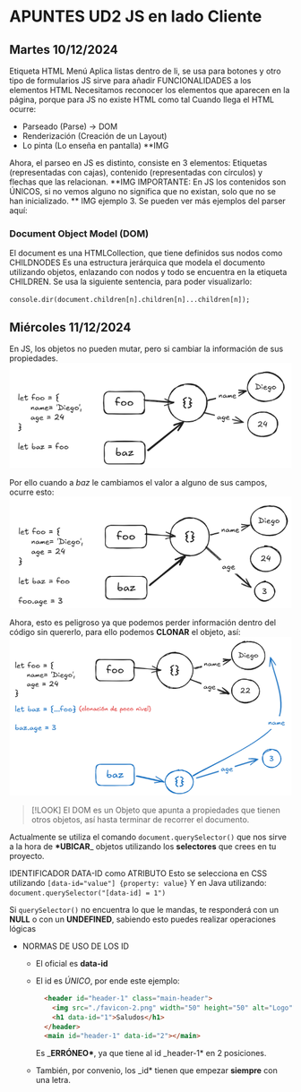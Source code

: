# APUNTES UD2 JS en lado Cliente

## Martes 10/12/2024

Etiqueta HTML Menú
Aplica listas dentro de li, se usa para botones y otro tipo de formularios
JS sirve para añadir FUNCIONALIDADES a los elementos HTML
Necesitamos reconocer los elementos que aparecen en la página, porque para JS no existe HTML como tal
Cuando llega el HTML ocurre:

- Parseado (Parse) -> DOM
- Renderización (Creación de un Layout)
- Lo pinta (Lo enseña en pantalla)
  \*\*IMG

Ahora, el parseo en JS es distinto, consiste en 3 elementos: Etiquetas (representadas con cajas), contenido (representadas con círculos) y flechas que las relacionan.
**IMG
IMPORTANTE: En JS los contenidos son ÚNICOS, si no vemos alguno no significa que no existan, solo que no se han inicializado.
** IMG ejemplo 3.
Se pueden ver más ejemplos del parser aquí:

### Document Object Model (DOM)

El document es una HTMLCollection, que tiene definidos sus nodos como CHILDNODES
Es una estructura jerárquica que modela el documento utilizando objetos, enlazando con nodos y todo se encuentra en la etiqueta CHILDREN.
Se usa la siguiente sentencia, para poder visualizarlo:

`console.dir(document.children[n].children[n]...children[n]);`

## Miércoles 11/12/2024

En JS, los objetos no pueden mutar, pero si cambiar la información de sus propiedades.
![foo_baz_1](./assets/imag1_11-12-2024.png "Baz = Foo")

Por ello cuando a _baz_ le cambiamos el valor a alguno de sus campos, ocurre esto:
![foo_baz_2](./assets/imag2_11-12-2024.png "Modificamos baz.age")

Ahora, esto es peligroso ya que podemos perder información dentro del código sin quererlo, para ello podemos **CLONAR** el objeto, así:
![clonar_foo_into_baz](./assets/imag3_11-12-2024.png "Clonación de bajo nivel")

> [!LOOK]
> El DOM es un Objeto que apunta a propiedades que tienen otros objetos, así hasta terminar de recorrer el documento.

Actualmente se utiliza el comando `document.querySelector()` que nos sirve a la hora de **\*UBICAR**\_ objetos utilizando los **selectores** que crees en tu proyecto.

IDENTIFICADOR DATA-ID como ATRIBUTO
Esto se selecciona en CSS utilizando
`[data-id="value"] {property: value}`
Y en Java utilizando:
`document.querySelector("[data-id] = 1")`

Si `querySelector()` no encuentra lo que le mandas, te responderá con un **NULL** o con un **UNDEFINED**, sabiendo esto puedes realizar operaciones lógicas

- NORMAS DE USO DE LOS ID

  - El oficial es **data-id**
  - El id es _ÚNICO_, por ende este ejemplo:

    ```HTML
      <header id="header-1" class="main-header">
        <img src="./favicon-2.png" width="50" height="50" alt="Logo" />
        <h1 data-id="1">Saludos</h1>
      </header>
      <main id="header-1" data-id="2"></main>
    ```

    Es \_**ERRÓNEO\***, ya que tiene al id \_header-1\* en 2 posiciones.

  - También, por convenio, los \_id\* tienen que empezar **siempre** con una letra.
